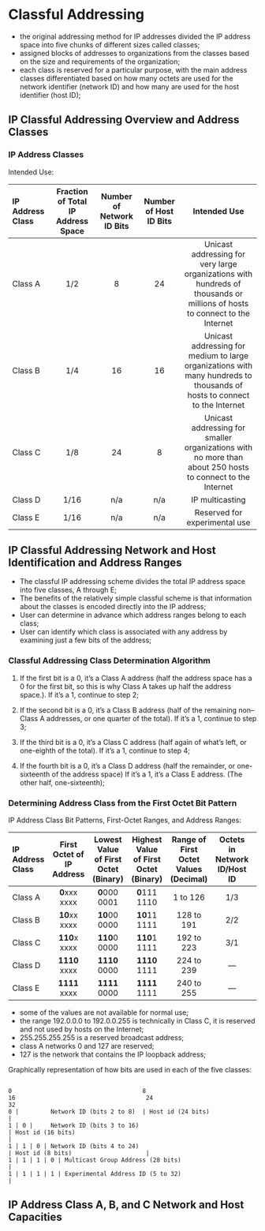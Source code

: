 # Classful Addressing

- the original addressing method for IP addresses divided the IP address space into five chunks of different sizes called classes; 
- assigned blocks of addresses to organizations from the classes based on the size and requirements of the organization; 
- each class is reserved for a particular purpose, with the main address classes differentiated based on how many octets are used for the network identifier 
(network ID) and how many are used for the host identifier (host ID);

## IP Classful Addressing Overview and Address Classes

### IP Address Classes

Intended Use:

| IP Address Class | Fraction of Total IP Address Space | Number of Network ID Bits | Number of Host ID Bits | Intended Use                                                                                                               |
|:-----------------|:----------------------------------:|:-------------------------:|:----------------------:|:--------------------------------------------------------------------------------------------------------------------------:|
| Class A          | 1/2                                | 8                         | 24                     | Unicast addressing for very large organizations with hundreds of thousands or millions of hosts to connect to the Internet |
| Class B          | 1/4                                | 16                        | 16                     | Unicast addressing for medium to large organizations with many hundreds to thousands of hosts to connect to the Internet   |
| Class C          | 1/8                                | 24                        | 8                      | Unicast addressing for smaller organizations with no more than about 250 hosts to connect to the Internet                  |
| Class D          | 1/16                               | n/a                       | n/a                    | IP multicasting                                                                                                            |
| Class E          | 1/16                               | n/a                       | n/a                    | Reserved for experimental use                                                                                              |

## IP Classful Addressing Network and Host Identification and Address Ranges

- The classful IP addressing scheme divides the total IP address space into five classes, A through E;
- The benefits of the relatively simple classful scheme is that information about the classes is encoded directly into the IP address;
- User can determine in advance which address ranges belong to each class;
- User can identify which class is associated with any address by examining just a few bits of the address;

### Classful Addressing Class Determination Algorithm

1. If the first bit is a 0, it’s a Class A address (half the address space has a 0 for the first bit, so this is why Class A takes up half the address space.). 
If it’s a 1, continue to step 2;

2. If the second bit is a 0, it’s a Class B address (half of the remaining non–Class A addresses, or one quarter of the total). 
If it’s a 1, continue to step 3;

3. If the third bit is a 0, it’s a Class C address (half again of what’s left, or one-eighth of the total).
If it’s a 1, continue to step 4;

4. If the fourth bit is a 0, it’s a Class D address (half the remainder, or one-sixteenth of the address space) 
If it’s a 1, it’s a Class E address. (The other half, one-sixteenth);

### Determining Address Class from the First Octet Bit Pattern

IP Address Class Bit Patterns, First-Octet Ranges, and Address Ranges: 

| IP Address Class | First Octet of IP Address          | Lowest Value of First Octet (Binary) | Highest Value of First Octet (Binary) | Range of First Octet Values (Decimal) | Octets in Network ID/Host ID | Theoretical IP Address Range |
|:-----------------|:----------------------------------:|:------------------------------------:|:-------------------------------------:|:-------------------------------------:|:----------------------------:|:----------------------------:|
| Class A          | **0**xxx xxxx                      | **0**000 0001                        | **0**111 1110                         | 1 to 126                              | 1/3                          | 1.0.0.0 to 126.255.255.255   |
| Class B          | **10**xx xxxx                      | **10**00 0000                        | **10**11 1111                         | 128 to 191                            | 2/2                          | 128.0.0.0 to 191.255.255.255 |
| Class C          | **110**x xxxx                      | **110**0 0000                        | **110**1 1111                         | 192 to 223                            | 3/1                          | 192.0.0.0 to 223.255.255.255 |
| Class D          | **1110** xxxx                      | **1110** 0000                        | **1110** 1111                         | 224 to 239                            | —                            | 224.0.0.0 to 239.255.255.255 |
| Class E          | **1111** xxxx                      | **1111** 0000                        | **1111** 1111                         | 240 to 255                            | —                            | 240.0.0.0 to 255.255.255.255 |

- some of the values are not available for normal use;
- the range 192.0.0.0 to 192.0.0.255 is technically in Class C, it is reserved and not used by hosts on the Internet;
- 255.255.255.255 is a reserved broadcast address;
- class A networks 0 and 127 are reserved; 
- 127 is the network that contains the IP loopback address;

Graphically representation of how bits are used in each of the five classes:

```text

0                                     8                                     16                                     24                                     32
0 |         Network ID (bits 2 to 8)  | Host id (24 bits)                                                                                                 |
1 | 0 |     Network ID (bits 3 to 16)                                        | Host id (16 bits)                                                          |
1 | 1 | 0 | Network ID (bits 4 to 24)                                                                              | Host id (8 bits)                     |
1 | 1 | 1 | 0 | Multicast Group Address (28 bits)                                                                                                         |
1 | 1 | 1 | 1 | Experimental Address ID (5 to 32)                                                                                                         |

```
## IP Address Class A, B, and C Network and Host Capacities
